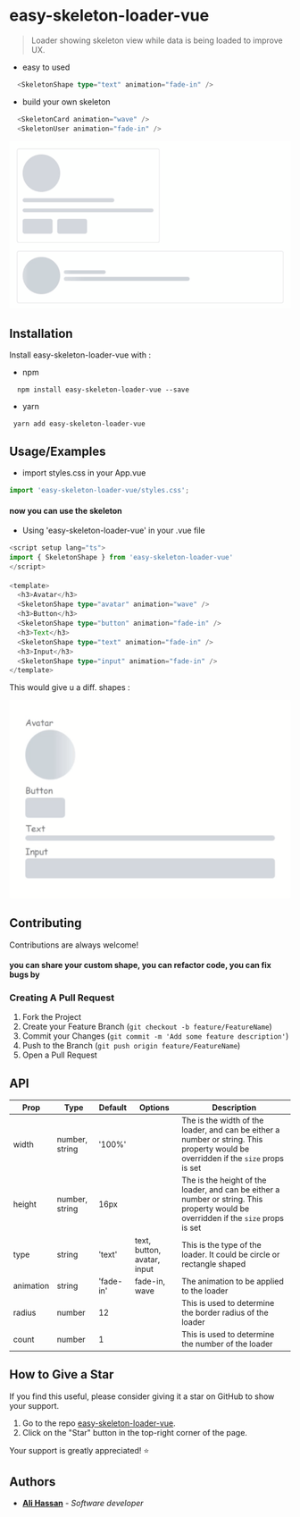 
# easy-skeleton-loader-vue

> Loader showing skeleton view while data is being loaded to improve UX.

- easy to used

```ts
  <SkeletonShape type="text" animation="fade-in" />
```

- build your own skeleton

```ts
  <SkeletonCard animation="wave" />
  <SkeletonUser animation="fade-in" />
```

![Alt text](example-cards.gif "Card examples")

## Installation

Install easy-skeleton-loader-vue with : 
- npm

```
  npm install easy-skeleton-loader-vue --save
```
- yarn

```
 yarn add easy-skeleton-loader-vue
```


## Usage/Examples

- import styles.css in your App.vue

```ts
import 'easy-skeleton-loader-vue/styles.css';
```

#### now you can use the skeleton 

- Using 'easy-skeleton-loader-vue' in your .vue file

```ts
<script setup lang="ts">
import { SkeletonShape } from 'easy-skeleton-loader-vue'
</script>

<template>
  <h3>Avatar</h3>
  <SkeletonShape type="avatar" animation="wave" />
  <h3>Button</h3>
  <SkeletonShape type="button" animation="fade-in" />
  <h3>Text</h3>
  <SkeletonShape type="text" animation="fade-in" />
  <h3>Input</h3>
  <SkeletonShape type="input" animation="fade-in" />
</template>
```

This would give u a diff. shapes :

![Alt text](example-inputs.gif "Input examples")

## Contributing

Contributions are always welcome!

#### you can share your custom shape, you can refactor code, you can fix bugs by

### Creating A Pull Request

1. Fork the Project
2. Create your Feature Branch (`git checkout -b feature/FeatureName`)
3. Commit your Changes (`git commit -m 'Add some feature description'`)
4. Push to the Branch (`git push origin feature/FeatureName`)
5. Open a Pull Request
## API

|Prop|Type|Default|Options|Description|
|---|---|---|---|---|
|width|number, string|'100%'||The is the width of the loader, and can be either a number or string. This property would be overridden if the `size` props is set|
|height|number, string|16px||The is the height of the loader, and can be either a number or string. This property would be overridden if the `size` props is set|
|type|string|'text'|text, button, avatar, input|This is the type of the loader. It could be circle or rectangle shaped|
|animation|string|'fade-in'|fade-in, wave|The animation to be applied to the loader|
|radius|number|12||This is used to determine the border radius of the loader|
|count|number|1||This is used to determine the number of the loader|


## How to Give a Star

If you find this useful, please consider giving it a star on GitHub to show your support. 

1. Go to the repo [easy-skeleton-loader-vue](https://github.com/alihdev/easy-skeleton-loader-vue).
2. Click on the "Star" button in the top-right corner of the page.

Your support is greatly appreciated! :star:

## Authors

- [**Ali Hassan**](https://github.com/alihdev) - *Software developer*
